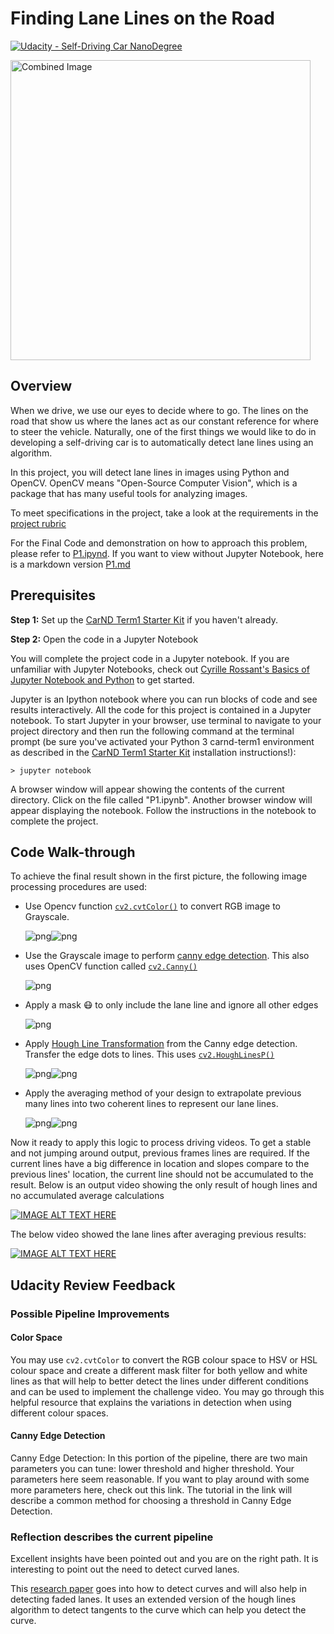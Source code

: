# **Finding Lane Lines on the Road** 
[![Udacity - Self-Driving Car NanoDegree](https://s3.amazonaws.com/udacity-sdc/github/shield-carnd.svg)](http://www.udacity.com/drive)

<img src="examples/laneLines_thirdPass.jpg" width="480" alt="Combined Image" />

Overview
---

When we drive, we use our eyes to decide where to go.  The lines on the road that show us where the lanes act as our constant reference for where to steer the vehicle.  Naturally, one of the first things we would like to do in developing a self-driving car is to automatically detect lane lines using an algorithm.

In this project, you will detect lane lines in images using Python and OpenCV.  OpenCV means "Open-Source Computer Vision", which is a package that has many useful tools for analyzing images.  

To meet specifications in the project, take a look at the requirements in the [project rubric](https://review.udacity.com/#!/rubrics/322/view)

For the Final Code and demonstration on how to approach this problem, please refer to [P1.ipynd](./P1.ipynb). If you want to view without Jupyter Notebook, here is a markdown version [P1.md](./P1_md/P1.md)

Prerequisites
---

**Step 1:** Set up the [CarND Term1 Starter Kit](https://classroom.udacity.com/nanodegrees/nd013/parts/fbf77062-5703-404e-b60c-95b78b2f3f9e/modules/83ec35ee-1e02-48a5-bdb7-d244bd47c2dc/lessons/8c82408b-a217-4d09-b81d-1bda4c6380ef/concepts/4f1870e0-3849-43e4-b670-12e6f2d4b7a7) if you haven't already.

**Step 2:** Open the code in a Jupyter Notebook

You will complete the project code in a Jupyter notebook.  If you are unfamiliar with Jupyter Notebooks, check out <A HREF="https://www.packtpub.com/books/content/basics-jupyter-notebook-and-python" target="_blank">Cyrille Rossant's Basics of Jupyter Notebook and Python</A> to get started.

Jupyter is an Ipython notebook where you can run blocks of code and see results interactively.  All the code for this project is contained in a Jupyter notebook. To start Jupyter in your browser, use terminal to navigate to your project directory and then run the following command at the terminal prompt (be sure you've activated your Python 3 carnd-term1 environment as described in the [CarND Term1 Starter Kit](https://github.com/udacity/CarND-Term1-Starter-Kit/blob/master/README.md) installation instructions!):

`> jupyter notebook`

A browser window will appear showing the contents of the current directory.  Click on the file called "P1.ipynb".  Another browser window will appear displaying the notebook.  Follow the instructions in the notebook to complete the project.  

Code Walk-through
---
To achieve the final result shown in the first picture, the following image processing procedures are used:
* Use Opencv function [`cv2.cvtColor()`](https://docs.opencv.org/3.4/de/d25/imgproc_color_conversions.html) to convert RGB image to Grayscale.
    
    ![png](./P1_md/output_6_2.png)![png](./P1_md/output_17_0.png)
 
* Use the Grayscale image to perform [canny edge detection](https://en.wikipedia.org/wiki/Canny_edge_detector). This also uses OpenCV function called [`cv2.Canny()`](https://docs.opencv.org/3.4/da/d5c/tutorial_canny_detector.html)

    ![png](./P1_md/output_17_1.png)
    
* Apply a mask :mask: to only include the lane line and ignore all other edges

    ![png](./P1_md/output_18_1.png)

* Apply [Hough Line Transformation](https://opencv-python-tutroals.readthedocs.io/en/latest/py_tutorials/py_imgproc/py_houghlines/py_houghlines.html) from the Canny edge detection. Transfer the edge dots to lines. This uses [`cv2.HoughLinesP()`](https://docs.opencv.org/3.4/d9/db0/tutorial_hough_lines.html)    
    
    ![png](./P1_md/Non-ave-hugelines.png)![png](./P1_md/Non-ave-hugelines_overlay.png)
* Apply the averaging method of your design to extrapolate previous many lines into two coherent lines to represent our lane lines.
    
    ![png](./P1_md/output_19_1.png)![png](./P1_md/output_19_2.png)
    
Now it ready to apply this logic to process driving videos. To get a stable and not jumping around output, previous frames lines are required. If the current lines have a big difference in location and slopes compare to the previous lines' location, the current line should not be accumulated to the result.
Below is an output video showing the only result of hough lines and no accumulated average calculations

[![IMAGE ALT TEXT HERE](https://img.youtube.com/vi/Yk-V84GiKRg/0.jpg)](https://www.youtube.com/watch?v=Yk-V84GiKRg)

The below video showed the lane lines after averaging previous results:

[![IMAGE ALT TEXT HERE](https://img.youtube.com/vi/GLhxYWYur40/0.jpg)](https://www.youtube.com/watch?v=GLhxYWYur40)

Udacity Review Feedback
---
### Possible Pipeline Improvements
#### Color Space

You may use `cv2.cvtColor` to convert the RGB colour space to HSV or HSL colour space and create a different mask filter for both yellow and white lines as that will help to better detect the lines under different conditions and can be used to implement the challenge video. You may go through this helpful resource that explains the variations in detection when using different colour spaces.
#### Canny Edge Detection
Canny Edge Detection: In this portion of the pipeline, there are two main parameters you can tune: lower threshold and higher threshold. Your parameters here seem reasonable. If you want to play around with some more parameters here, check out this link. The tutorial in the link will describe a common method for choosing a threshold in Canny Edge Detection.

### Reflection describes the current pipeline

Excellent insights have been pointed out and you are on the right path. It is interesting to point out the need to detect curved lanes.

This [research paper](https://airccj.org/CSCP/vol5/csit53211.pdf) goes into how to detect curves and will also help in detecting faded lanes. It uses an extended version of the hough lines algorithm to detect tangents to the curve which can help you detect the curve.
